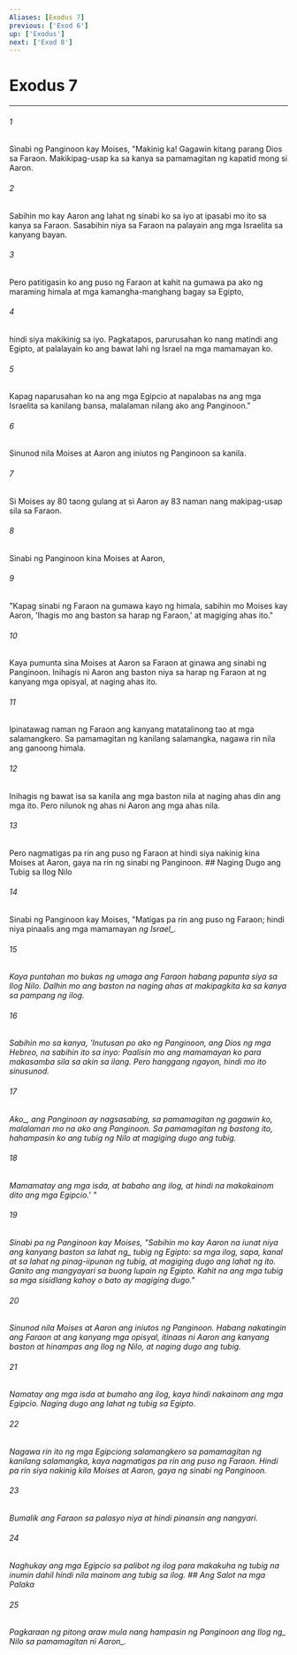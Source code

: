 ```yaml
---
Aliases: [Exodus 7]
previous: ['Exod 6']
up: ['Exodus']
next: ['Exod 8']
---
```

# Exodus 7

***






















###### 1 










Sinabi ng Panginoon kay Moises, "Makinig ka! Gagawin kitang parang Dios sa Faraon. Makikipag-usap ka sa kanya sa pamamagitan ng kapatid mong si Aaron. 





















###### 2 










Sabihin mo kay Aaron ang lahat ng sinabi ko sa iyo at ipasabi mo ito sa kanya sa Faraon. Sasabihin niya sa Faraon na palayain ang mga Israelita sa kanyang bayan. 





















###### 3 










Pero patitigasin ko ang puso ng Faraon at kahit na gumawa pa ako ng maraming himala at mga kamangha-manghang bagay sa Egipto, 





















###### 4 










hindi siya makikinig sa iyo. Pagkatapos, parurusahan ko nang matindi ang Egipto, at palalayain ko ang bawat lahi ng Israel na mga mamamayan ko. 





















###### 5 










Kapag naparusahan ko na ang mga Egipcio at napalabas na ang mga Israelita sa kanilang bansa, malalaman nilang ako ang Panginoon." 





















###### 6 










Sinunod nila Moises at Aaron ang iniutos ng Panginoon sa kanila. 





















###### 7 










Si Moises ay 80 taong gulang at si Aaron ay 83 naman nang makipag-usap sila sa Faraon. 





















###### 8 










Sinabi ng Panginoon kina Moises at Aaron, 





















###### 9 










"Kapag sinabi ng Faraon na gumawa kayo ng himala, sabihin mo Moises kay Aaron, 'Ihagis mo ang baston sa harap ng Faraon,' at magiging ahas ito." 





















###### 10 










Kaya pumunta sina Moises at Aaron sa Faraon at ginawa ang sinabi ng Panginoon. Inihagis ni Aaron ang baston niya sa harap ng Faraon at ng kanyang mga opisyal, at naging ahas ito. 





















###### 11 










Ipinatawag naman ng Faraon ang kanyang matatalinong tao at mga salamangkero. Sa pamamagitan ng kanilang salamangka, nagawa rin nila ang ganoong himala. 





















###### 12 










Inihagis ng bawat isa sa kanila ang mga baston nila at naging ahas din ang mga ito. Pero nilunok ng ahas ni Aaron ang mga ahas nila. 





















###### 13 










Pero nagmatigas pa rin ang puso ng Faraon at hindi siya nakinig kina Moises at Aaron, gaya na rin ng sinabi ng Panginoon. ## Naging Dugo ang Tubig sa Ilog Nilo 





















###### 14 










Sinabi ng Panginoon kay Moises, "Matigas pa rin ang puso ng Faraon; hindi niya pinaalis ang mga mamamayan <i class="trans-change">ng Israel_. 





















###### 15 










Kaya puntahan mo bukas ng umaga ang Faraon habang papunta siya sa Ilog Nilo. Dalhin mo ang baston na naging ahas at makipagkita ka sa kanya sa pampang ng ilog. 





















###### 16 










Sabihin mo sa kanya, 'Inutusan po ako ng Panginoon, ang Dios ng mga Hebreo, na sabihin ito sa inyo: Paalisin mo ang mamamayan ko para makasamba sila sa akin sa ilang. Pero hanggang ngayon, hindi mo ito sinusunod. 





















###### 17 










<i class="trans-change">Ako_, ang Panginoon ay nagsasabing, sa pamamagitan ng gagawin ko, malalaman mo na ako ang Panginoon. Sa pamamagitan ng bastong ito, hahampasin ko ang tubig ng Nilo at magiging dugo ang tubig. 





















###### 18 










Mamamatay ang mga isda, at babaho ang ilog, at hindi na makakainom dito ang mga Egipcio.' " 





















###### 19 










Sinabi pa ng Panginoon kay Moises, "Sabihin mo kay Aaron na iunat niya ang kanyang baston <i class="trans-change">sa lahat ng_ tubig ng Egipto: sa mga ilog, sapa, kanal at sa lahat ng pinag-iipunan ng tubig, at magiging dugo ang lahat ng ito. Ganito ang mangyayari sa buong lupain ng Egipto. Kahit na ang mga tubig sa mga sisidlang kahoy o bato ay magiging dugo." 





















###### 20 










Sinunod nila Moises at Aaron ang iniutos ng Panginoon. Habang nakatingin ang Faraon at ang kanyang mga opisyal, itinaas ni Aaron ang kanyang baston at hinampas ang Ilog ng Nilo, at naging dugo ang tubig. 





















###### 21 










Namatay ang mga isda at bumaho ang ilog, kaya hindi nakainom ang mga Egipcio. Naging dugo ang lahat ng tubig sa Egipto. 





















###### 22 










Nagawa rin ito ng mga Egipciong salamangkero sa pamamagitan ng kanilang salamangka, kaya nagmatigas pa rin ang puso ng Faraon. Hindi pa rin siya nakinig kila Moises at Aaron, gaya ng sinabi ng Panginoon. 





















###### 23 










Bumalik ang Faraon sa palasyo niya at hindi pinansin ang nangyari. 





















###### 24 










Naghukay ang mga Egipcio sa palibot ng ilog para makakuha ng tubig na inumin dahil hindi nila mainom ang tubig sa ilog. ## Ang Salot na mga Palaka 





















###### 25 










Pagkaraan ng pitong araw mula nang hampasin ng Panginoon ang <i class="trans-change">Ilog ng_ Nilo <i class="trans-change">sa pamamagitan ni Aaron_.
